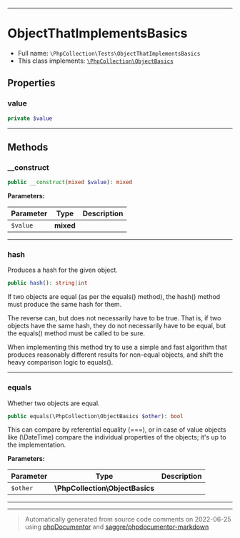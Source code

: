 ***

# ObjectThatImplementsBasics





* Full name: `\PhpCollection\Tests\ObjectThatImplementsBasics`
* This class implements:
[`\PhpCollection\ObjectBasics`](../ObjectBasics.md)



## Properties


### value



```php
private $value
```






***

## Methods


### __construct



```php
public __construct(mixed $value): mixed
```








**Parameters:**

| Parameter | Type | Description |
|-----------|------|-------------|
| `$value` | **mixed** |  |




***

### hash

Produces a hash for the given object.

```php
public hash(): string|int
```

If two objects are equal (as per the equals() method), the hash() method must produce
the same hash for them.

The reverse can, but does not necessarily have to be true. That is, if two objects have the
same hash, they do not necessarily have to be equal, but the equals() method must be called
to be sure.

When implementing this method try to use a simple and fast algorithm that produces reasonably
different results for non-equal objects, and shift the heavy comparison logic to equals().









***

### equals

Whether two objects are equal.

```php
public equals(\PhpCollection\ObjectBasics $other): bool
```

This can compare by referential equality (===), or in case of value objects like (\DateTime) compare
the individual properties of the objects; it's up to the implementation.






**Parameters:**

| Parameter | Type | Description |
|-----------|------|-------------|
| `$other` | **\PhpCollection\ObjectBasics** |  |




***


***
> Automatically generated from source code comments on 2022-06-25 using [phpDocumentor](http://www.phpdoc.org/) and [saggre/phpdocumentor-markdown](https://github.com/Saggre/phpDocumentor-markdown)
